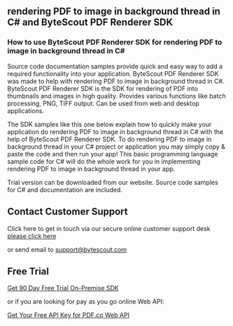 ## rendering PDF to image in background thread in C# and ByteScout PDF Renderer SDK

### How to use ByteScout PDF Renderer SDK for rendering PDF to image in background thread in C#

Source code documentation samples provide quick and easy way to add a required functionality into your application. ByteScout PDF Renderer SDK was made to help with rendering PDF to image in background thread in C#. ByteScout PDF Renderer SDK is the SDK for rendering of PDF into thumbnails and images in high quality. Provides various functions like batch processing, PNG, TIFF output. Can be used from web and desktop applications.

The SDK samples like this one below explain how to quickly make your application do rendering PDF to image in background thread in C# with the help of ByteScout PDF Renderer SDK. To do rendering PDF to image in background thread in your C# project or application you may simply copy & paste the code and then run your app! This basic programming language sample code for C# will do the whole work for you in implementing rendering PDF to image in background thread in your app.

Trial version can be downloaded from our website. Source code samples for C# and documentation are included.

## Contact Customer Support

Click here to get in touch via our secure online customer support desk [please click here](https://bytescout.zendesk.com/hc/en-us/requests/new?subject=ByteScout%20PDF%20Renderer%20SDK%20Question)

or send email to [support@bytescout.com](mailto:support@bytescout.com?subject=ByteScout%20PDF%20Renderer%20SDK%20Question) 

## Free Trial

[Get 90 Day Free Trial On-Premise SDK](https://bytescout.com/download/web-installer?utm_source=github-readme)

or if you are looking for pay as you go online Web API:

[Get Your Free API Key for PDF.co Web API](https://pdf.co/documentation/api?utm_source=github-readme)